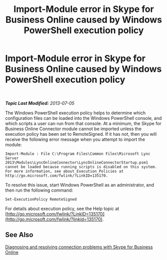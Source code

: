 ﻿---
title: Import-Module error in Skype for Business Online caused by Windows PowerShell execution policy
TOCTitle: Import-Module error caused by Windows PowerShell execution policy
ms:assetid: 4bc093ca-fd30-44c9-a0a3-16f78698df2b
ms:mtpsurl: https://technet.microsoft.com/en-us/library/Dn362786(v=OCS.15)
ms:contentKeyID: 56558851
ms.date: 05/04/2015
mtps_version: v=OCS.15
---

<div data-xmlns="http://www.w3.org/1999/xhtml">

<div class="topic" data-xmlns="http://www.w3.org/1999/xhtml" data-msxsl="urn:schemas-microsoft-com:xslt" data-cs="http://msdn.microsoft.com/en-us/">

<div data-asp="http://msdn2.microsoft.com/asp">

# Import-Module error in Skype for Business Online caused by Windows PowerShell execution policy

</div>

<div id="mainSection">

<div id="mainBody">

<span> </span>

_**Topic Last Modified:** 2013-07-05_

The Windows PowerShell execution policy helps to determine which configuration files can be loaded into the Windows PowerShell console, and which scripts a user can run from that console. At a minimum, the Skype for Business Online Connector module cannot be imported unless the execution policy has been set to RemoteSigned. If it has not, then you will receive the following error message when you attempt to import the module:

    Import-Module : File C:\Program Files\Common Files\Microsoft Lync Server 2013\Modules\LyncOnlineConnector\LyncOnlineConnectorStartup.psm1 cannot be loaded because running scripts is disabled on this system. For more information, see about_Execution_Policies at http://go.microsoft.com/fwlink/?LinkID=135170.

To resolve this issue, start Windows PowerShell as an administrator, and then run the following command:

    Set-ExecutionPolicy RemoteSigned

For details about execution policy, see the Help topic at [http://go.microsoft.com/fwlink/?LinkID=135170](http://go.microsoft.com/fwlink/?linkid=135170).

<div>

## See Also


[Diagnosing and resolving connection problems with Skype for Business Online](diagnosing-and-resolving-connection-problems-with-skype-for-business-online.md)  
  

</div>

</div>

<span> </span>

</div>

</div>

</div>

